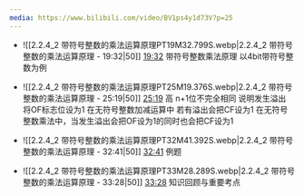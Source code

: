 ```yaml
---
media: https://www.bilibili.com/video/BV1ps4y1d73V?p=25
---
```


- ![[2.2.4_2 带符号整数的乘法运算原理PT19M32.799S.webp|2.2.4_2 带符号整数的乘法运算原理 - 19:32|50]] [19:32](https://www.bilibili.com/video/BV1ps4y1d73V?p=25&t=1172.798582#t=19:32.80) 带符号整数乘法原理 以4bit带符号整数为例

- ![[2.2.4_2 带符号整数的乘法运算原理PT25M19.376S.webp|2.2.4_2 带符号整数的乘法运算原理 - 25:19|50]] [25:19](https://www.bilibili.com/video/BV1ps4y1d73V?p=25&t=1519.376486#t=25:19.38)  高 n+1位不完全相同 说明发生溢出  将OF标志位设为1   在无符号整数加减运算中 若有溢出会把CF设为1  在无符号整数乘法中，当发生溢出会把OF设为1的同时也会把CF设为1

- ![[2.2.4_2 带符号整数的乘法运算原理PT32M41.392S.webp|2.2.4_2 带符号整数的乘法运算原理 - 32:41|50]] [32:41](https://www.bilibili.com/video/BV1ps4y1d73V?p=25&t=1961.392298#t=32:41.39) 例题

- ![[2.2.4_2 带符号整数的乘法运算原理PT33M28.289S.webp|2.2.4_2 带符号整数的乘法运算原理 - 33:28|50]] [33:28](https://www.bilibili.com/video/BV1ps4y1d73V?p=25&t=2008.2888#t=33:28.29) 知识回顾与重要考点